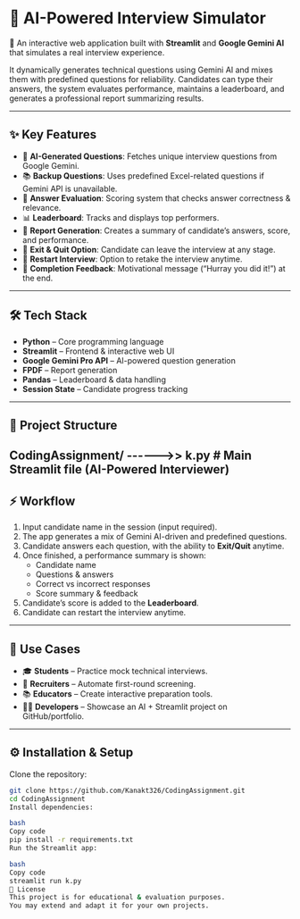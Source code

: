 # 🎯 AI-Powered Interview Simulator

🚀 An interactive web application built with **Streamlit** and **Google Gemini AI** that simulates a real interview experience.

It dynamically generates technical questions using Gemini AI and mixes them with predefined questions for reliability. Candidates can type their answers, the system evaluates performance, maintains a leaderboard, and generates a professional report summarizing results.

---

## ✨ Key Features

- 🤖 **AI-Generated Questions**: Fetches unique interview questions from Google Gemini.  
- 📚 **Backup Questions**: Uses predefined Excel-related questions if Gemini API is unavailable.  
- 📝 **Answer Evaluation**: Scoring system that checks answer correctness & relevance.  
- 📊 **Leaderboard**: Tracks and displays top performers.  
- 📑 **Report Generation**: Creates a summary of candidate’s answers, score, and performance.  
- 🚪 **Exit & Quit Option**: Candidate can leave the interview at any stage.  
- 🔄 **Restart Interview**: Option to retake the interview anytime.  
- 🎉 **Completion Feedback**: Motivational message (“Hurray you did it!”) at the end.  

---

## 🛠 Tech Stack

- **Python** – Core programming language  
- **Streamlit** – Frontend & interactive web UI  
- **Google Gemini Pro API** – AI-powered question generation  
- **FPDF** – Report generation  
- **Pandas** – Leaderboard & data handling  
- **Session State** – Candidate progress tracking  

---

## 📂 Project Structure

CodingAssignment/
 ------>>  k.py # Main Streamlit file (AI-Powered Interviewer)
---

## ⚡ Workflow

1. Input candidate name in the session (input required).  
2. The app generates a mix of Gemini AI-driven and predefined questions.  
3. Candidate answers each question, with the ability to **Exit/Quit** anytime.  
4. Once finished, a performance summary is shown:  
   - Candidate name  
   - Questions & answers  
   - Correct vs incorrect responses  
   - Score summary & feedback  
5. Candidate’s score is added to the **Leaderboard**.  
6. Candidate can restart the interview anytime.  

---

## 🚀 Use Cases

- 🎓 **Students** – Practice mock technical interviews.  
- 🏢 **Recruiters** – Automate first-round screening.  
- 📚 **Educators** – Create interactive preparation tools.  
- 👨‍💻 **Developers** – Showcase an AI + Streamlit project on GitHub/portfolio.  

---

## ⚙️ Installation & Setup

Clone the repository:

```bash
git clone https://github.com/Kanakt326/CodingAssignment.git
cd CodingAssignment
Install dependencies:

bash
Copy code
pip install -r requirements.txt
Run the Streamlit app:

bash
Copy code
streamlit run k.py
📜 License
This project is for educational & evaluation purposes.
You may extend and adapt it for your own projects.

